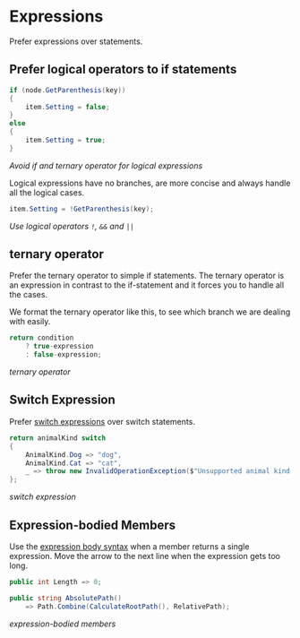 # Expressions

Prefer expressions over statements.

## Prefer logical operators to if statements

```csharp
if (node.GetParenthesis(key))
{
    item.Setting = false;
}
else
{
    item.Setting = true;
}
```
*Avoid if and ternary operator for logical expressions*

Logical expressions have no branches, are more concise and always handle all the logical cases.

```csharp
item.Setting = !GetParenthesis(key);
```
*Use logical operators `!`, `&&` and `||`*

## ternary operator

Prefer the ternary operator to simple if statements. The ternary operator is an expression in contrast to the if-statement and it forces you to handle all the cases.

We format the ternary operator like this, to see which branch we are dealing with easily.

```csharp
return condition
    ? true-expression
    : false-expression;
```
*ternary operator*

## Switch Expression

Prefer [switch expressions] over switch statements.

```csharp
return animalKind switch
{
    AnimalKind.Dog => "dog",
    AnimalKind.Cat => "cat",
    _ => throw new InvalidOperationException($"Unsupported animal kind {animalKind}"),
};
```
*switch expression*

[switch expressions]: https://docs.microsoft.com/en-us/dotnet/csharp/language-reference/operators/switch-expression

## Expression-bodied Members

Use the [expression body syntax] when a member returns a single expression.
Move the arrow to the next line when the expression gets too long.

```csharp
public int Length => 0;

public string AbsolutePath()
    => Path.Combine(CalculateRootPath(), RelativePath);
```
*expression-bodied members*

[expression body syntax]: https://docs.microsoft.com/en-us/dotnet/csharp/programming-guide/statements-expressions-operators/expression-bodied-members
